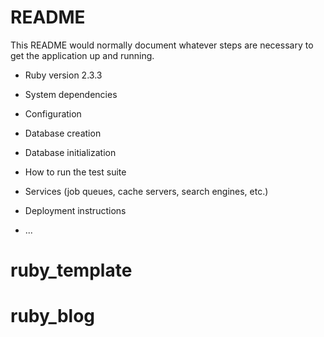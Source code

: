 # README

This README would normally document whatever steps are necessary to get the
application up and running.

* Ruby version 2.3.3

* System dependencies

* Configuration

* Database creation

* Database initialization

* How to run the test suite

* Services (job queues, cache servers, search engines, etc.)

* Deployment instructions

* ...
# ruby_template
# ruby_blog
